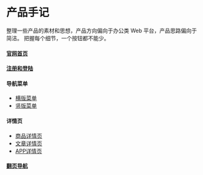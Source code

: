 # 产品手记

整理一些产品的素材和思想，产品方向偏向于办公类 Web 平台，产品思路偏向于简洁。
把握每个细节，一个按钮都不能少。

#### [官网首页](./notes/官网首页.md)  
#### [注册和登陆](./notes/注册和登陆.md)  
#### 导航菜单  
- [横版菜单](./notes/导航菜单-横版.md)  
- [竖版菜单](./notes/导航菜单-竖版.md)  

#### 详情页  
- [商品详情页](./notes/详情页之商品.md)  
- [文章详情页](./notes/详情页之文章.md)  
- [APP详情页](./notes/详情页之APP.md)  

#### [翻页导航](./notes/翻页导航.md)  